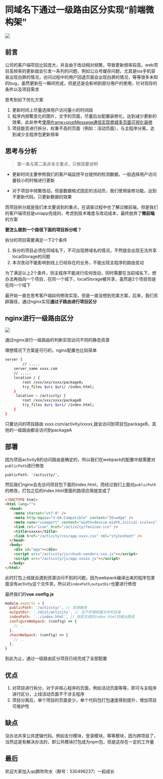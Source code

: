 # 同域名下通过一级路由区分实现“前端微构架”

![](http://www.vkcyan.top/Fv_xaZmgk57_VFFyKCnmaiIw79LC.png)

## 前言

​	公司的客户端项目比较庞大，并且由于改动相对频繁，导致更新频率较高，web项目高频率的更新就会引发一系列的问题，例如公众号缓存问题，尤其是ios手机容易出现白屏的情况，访问过程中的用户回退页面会出现白屏的情况，等等很多未知的bug，虽然更新在一瞬间完成，但是还是会影响到部分用户的使用，针对现存的条件以及项目需求

思考到如下优化方案

1. 更新时间上尽量选择用户访问量小的时间段
3. 程序内频繁变化的图片，文字的页面，尽量后台配置装修化，达到减少更新的效果，此处参考[使用iframe+postMessage通信实现商城多页面可视化装修](https://juejin.cn/post/6948769022628331550)
3. 项目能否进行拆分，权重不高的页面（例如：活动页面），与主程序分离，达到减少主程序包更新频率





## 思考与分析

> 第一条与第二条非本文重点，只做简要说明

- 更新时间主要参照我们的客户端监控平台提供的检测数据，一般选择用户访问量较小的时候进行更新

- 对于项目中频繁改动，但是数据格式固定的活动页，我们使用装修功能，达到不更新代码，只更新数据的效果



​	而项目拆分就是我们本文要说到的重点，在调查过程中也了解过微前端，但是我们的客户端项目是uniapp完成的，考虑到技术难度与改动成本，最终放弃了**微前端**的方案

**要怎么做到一个路径下面的项目拆分呢？**

拆分的项目需要满足一下2个条件

1. 拆分的项目必须在同域名下，不可出现跨域名的情况，不然就会出现无法共享localStorage的问题
2. 本次改动不能影响到线上已经存在的业务，不能出现主程序的路由变动

为了满足以上2个条件，则主程序不能进行任何改动，同时需要在当前域名下，想办法再指向一个项目，在同一个域下，localStorage被共享，虽然是2个项目但是在同一个域下



最开始一直在思考客户端如何修改实现，但是一直没想到完美方案，后来，我们另辟蹊径，通过nginx实现**通过子路由进行项目区分**



## nginx进行一级路由区分

![](http://www.vkcyan.top/Fv_xaZmgk57_VFFyKCnmaiIw79LC.png)



通过nginx进行一级路由的判断实现访问不同的静态资源

理想情况下方案是可行的，nginx配置也比较简单

````bash
server {
		// .....
    server_name xxxx.com
    // .....
    location / {  
       	root /xxx/xxx/xxxx/packageA;
        try_files $uri $uri/ /index.html;
    }
     location ~ /activity/ {
       	root /xxx/xxx/xxxx/packageB
        try_files $uri $uri/ /index.html;
    }
} 
````



只要访问的项目路由 xxxx.com/activity/xxxxx,就会访问到项目包packageB，其他的一级路由都会访问到packageA



## 部署

因为项目activityB的访问路由是确定的，所以我们在webpack的配置中就需要对`publicPath`进行修改

```
publicPath: '/activity/',
```

​	然后我们nginx会去访问项目包下面的index.html，而经过我们上面对`publicPath`的修改，打包之后的index.html里面的路径应用就变成了

```html
<!DOCTYPE html>
<html lang="">
  <head>
    <meta charset="utf-8" />
    <meta http-equiv="X-UA-Compatible" content="IE=edge" />
    <meta name="viewport" content="width=device-width,initial-scale=1" />
    <link rel="icon" href="/activity/favicon.ico" />
    <title>xxxxx</title>
    <link href="/activity/css/app.xxxx.css" rel="stylesheet" />
  </head>
  <body>
    <div id="app"></div>
    <script src="/activity/js/chunk-vendors.xxx.js"></script>
    <script src="/activity/js/app.xxxxx.js"></script>
  </body>
</html>

```



此时打包上线就会遇到资源访问不到的问题，因为webpack编译出来的程序包里面没有activity这个文件夹，所以对`indexPath`,`outputDir`也要进行修改

最终我们的**vue.config.js**

```js
module.exports = {
  publicPath: '/activity/', // 资源路径
  outputDir: './dist/activity', // 生产环境构建文件的目录
  indexPath: '../index.html', // 指定生成的index.html的输出路径
  configureWebpack: (config) => {
    // ..
  },
  chainWebpack: (config) => {
    // ..
  },
}
```

到此为止，通过一级路由区分项目已经完成了全部配置



## 优点

1. 对项目进行拆分，对于非核心程序的页面，例如活动页面等等，即可与主程序进行区分，上线活动页面不干涉主程序
2. 项目分离后，单个项目的页面变少，单个代码包打包速度得到提升，增加项目可维护性





## 缺点

没办法共享公共逻辑代码，例如支付模块，登录模块，等等模块，因为跨项目了，当然这是有解决办法的，即公共模块打包成为npm包，但是这存在一定的工作量



## 最后

欢迎大家加入qq群吹吹水（群号：530496237）一起成长

